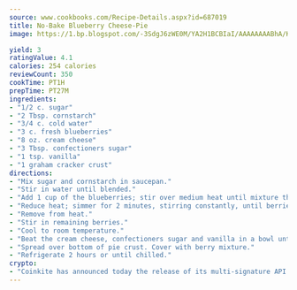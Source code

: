 ```yaml
---
source: www.cookbooks.com/Recipe-Details.aspx?id=687019
title: No-Bake Blueberry Cheese-Pie
image: https://1.bp.blogspot.com/-3SdgJ6zWE0M/YA2H1BCBIaI/AAAAAAAABhA/KLu9yTsYBMkJQudB_uFGwTypBtmTiBfZgCLcBGAsYHQ/s320/4.png

yield: 3
ratingValue: 4.1
calories: 254 calories
reviewCount: 350
cookTime: PT1H
prepTime: PT27M
ingredients:
- "1/2 c. sugar"
- "2 Tbsp. cornstarch"
- "3/4 c. cold water"
- "3 c. fresh blueberries"
- "8 oz. cream cheese"
- "3 Tbsp. confectioners sugar"
- "1 tsp. vanilla"
- "1 graham cracker crust"
directions:
- "Mix sugar and cornstarch in saucepan."
- "Stir in water until blended."
- "Add 1 cup of the blueberries; stir over medium heat until mixture thickens and comes to a boil."
- "Reduce heat; simmer for 2 minutes, stirring constantly, until berries release their juices."
- "Remove from heat."
- "Stir in remaining berries."
- "Cool to room temperature."
- "Beat the cream cheese, confectioners sugar and vanilla in a bowl until blended."
- "Spread over bottom of pie crust. Cover with berry mixture."
- "Refrigerate 2 hours or until chilled."
crypto:
- "Coinkite has announced today the release of its multi-signature API and Co-sign Pages, giving users the first Bitcoin platform of its kind to support M-of-15 signatures."
---
```

